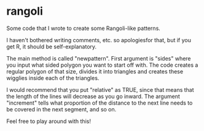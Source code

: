 # rangoli
Some code that I wrote to create some Rangoli-like patterns. 

I haven't bothered writing comments, etc. so apologiesfor that, but if you get R, it should be self-explanatory. 

The main method is called "newpattern". First argument is "sides" where you input what sided polygon you want to start off with. The code creates a regular polygon of that size, divides it into triangles and creates these wigglies inside each of the triangles. 

I would recommend that you put "relative" as TRUE, since that means that the length of the lines will decrease as you go inward. The argument "increment" tells what proportion of the distance to the next line needs to be covered in the next segment, and so on. 

Feel free to play around with this! 
